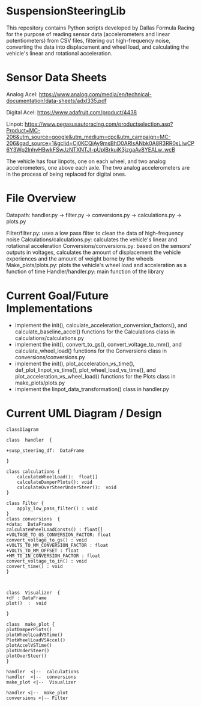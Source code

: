 # SuspensionSteeringLib
This repository contains Python scripts developed by Dallas Formula Racing for the purpose of reading sensor data (accelerometers and linear potentiometers) from CSV files, filtering out high-frequency noise, converting the data into displacement and wheel load, and calculating the vehicle's linear and rotational acceleration.

# Sensor Data Sheets
Analog Acel: https://www.analog.com/media/en/technical-documentation/data-sheets/adxl335.pdf

Digital Acel: https://www.adafruit.com/product/4438

Linpot: https://www.pegasusautoracing.com/productselection.asp?Product=MC-206&utm_source=google&utm_medium=cpc&utm_campaign=MC-206&gad_source=1&gclid=Cj0KCQiAy9msBhD0ARIsANbk0A8R3RR0sLIwCP6Y3Wp2lnhvHBwkFSwJzNTXNTJI-pUplBrkuiK3jzgaAv8YEALw_wcB

The vehicle has four linpots, one on each wheel, and two analog accelerometers, one above each axle. The two analog accelerometers are in the process of being replaced for digital ones. 

# File Overview
Datapath: handler.py -> filter.py -> conversions.py -> calculations.py -> plots.py

Filter/filter.py: uses a low pass filter to clean the data of high-frequency noise
Calculations/calculations.py: calculates the vehicle's linear and rotational acceleration
Conversions/conversions.py: based on the sensors' outputs in voltages, calculates the amount of displacement the vehicle experiences and the amount of weight borne by the wheels
Make_plots/plots.py: plots the vehicle's wheel load and acceleration as a function of time
Handler/handler.py: main function of the library

# Current Goal/Future Implementations
- implement the init(), calculate_acceleration_conversion_factors(), and calculate_baseline_accel() functions for the Calculations class in calculations/calculations.py
- implement the init(), convert_to_gs(), convert_voltage_to_mm(), and calculate_wheel_load() functions for the Conversions class in conversions/conversions.py
- implement the init(), plot_acceleration_vs_time(), def_plot_linpot_vs_time(), plot_wheel_load_vs_time(), and plot_acceleration_vs_wheel_load() functions for the Plots class in make_plots/plots.py
- implement the linpot_data_transformation() class in handler.py

# Current UML Diagram / Design

```mermaid
classDiagram

class  handler  {

+susp_steering_df:  DataFrame

}

class calculations {
    calculateWheelLoad():  float[]
    calculateDamperPlots(): void
    calculateOverSteerUnderSteer():  void
}

class Filter {
    apply_low_pass_filter() : void
}
class conversions  {
+data:  DataFrame
calculateWheelLoadConsts() : float[]
+VOLTAGE_TO_GS_CONVERSION_FACTOR: float
convert_voltage_to_gs() : void
+VOLTS_TO_MM_CONVERSION_FACTOR : float
+VOLTS_TO_MM_OFFSET : float
+MM_TO_IN_CONVERSION_FACTOR : float
convert_voltage_to_in() : void
convert_time() : void
}



class  Visualizer  {
+df : DataFrame
plot()  :  void

}

class  make_plot {
plotDamperPlots()
plotWheelLoadVSTime()
PlotWheelLoadVSAccel()
plotAccelVSTime()
plotUnderSteer()
plotOverSteer()
}

handler  <|--  calculations
handler  <|--  conversions
make_plot <|--  Visualizer

handler <|--  make_plot
conversions <|-- Filter
```